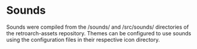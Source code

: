 # Sounds
Sounds were compiled from the /sounds/ and /src/sounds/ directories of the retroarch-assets repository.  Themes can be configured to use sounds using the configuration files in their respective icon directory.
